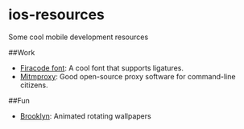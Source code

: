 # ios-resources
Some cool mobile development resources

##Work
* [Firacode font](https://github.com/tonsky/FiraCode): A cool font that supports ligatures.
* [Mitmproxy](https://mitmproxy.org/): Good open-source proxy software for command-line citizens.

##Fun
* [Brooklyn](https://github.com/pedrommcarrasco/Brooklyn): Animated rotating wallpapers

